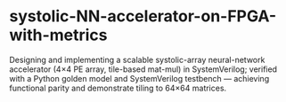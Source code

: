 # systolic-NN-accelerator-on-FPGA-with-metrics
Designing and implementing a scalable systolic-array neural-network accelerator (4×4 PE array, tile-based mat-mul) in SystemVerilog; verified with a Python golden model and SystemVerilog testbench — achieving functional parity and demonstrate tiling to 64×64 matrices.
